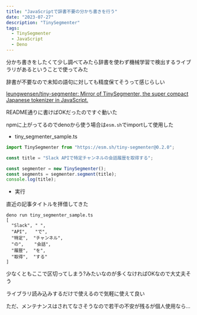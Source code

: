 ```yaml
---
title: "JavaScriptで辞書不要の分かち書きを行う"
date: "2023-07-27"
description: "TinySegmenter"
tags:
  - TinySegmenter
  - JavaScript
  - Deno
---
```


分かち書きをしたくて少し調べてみたら辞書を使わず機械学習で検出するライブラリがあるということで使ってみた

辞書が不要なので未知の語句に対しても精度保てそうって感じらしい

[leungwensen/tiny-segmenter: Mirror of TinySegmenter, the super compact Japanese tokenizer in JavaScript.](https://github.com/leungwensen/tiny-segmenter)

README通りに書けばOKだったのですぐ動いた

npmに上がってるのでdenoから使う場合は`esm.sh`でimportして使用した

- tiny_segmenter_sample.ts

```javascript
import TinySegmenter from "https://esm.sh/tiny-segmenter@0.2.0";

const title = "Slack APIで特定チャンネルの会話履歴を取得する";

const segmenter = new TinySegmenter();
const segments = segmenter.segment(title);
console.log(title);
```

- 実行

直近の記事タイトルを拝借してきた

```shell
deno run tiny_segmenter_sample.ts
[
  "Slack", " ",
  "API",   "で",
  "特定",  "チャンネル",
  "の",    "会話",
  "履歴",  "を",
  "取得",  "する"
]
```

少なくともここで区切ってしまう?みたいなのが多くなければOKなので大丈夫そう

ライブラリ読み込みするだけで使えるので気軽に使えて良い

ただ、メンテナンスはされてなさそうなので若干の不安が残るが個人使用なら…
